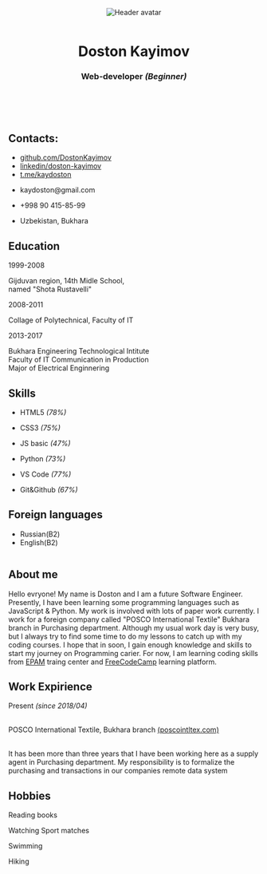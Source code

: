 <!DOCTYPE html>
<html lang="en">
<head>
    <meta charset="UTF-8">
    <meta name="viewport" content="width=device-width, initial-scale=1.0">
    <link rel="icon" type="image/x-icon" href="images/favicon.ico">    
    <link rel="stylesheet" href="style.css"> 
    <title>CV#3 Doston</title>
</head>
<body>
    <div class="wrapper">
		<header class="header">
			<div class="column">
				<figure class="header__avatar">
					<img src="images/avatar.jpg" class="header__picture" alt="Header avatar">
				</figure>
			</div>
			<div class="column column_main column_header">
				<h1 class="header__title">Doston Kayimov</h1>
				<h3 class="header__subtitle">Web-developer <i>(Beginner)</i></h3>
			</div>
		</header>
		<main class="main">
			<div class="column">
				<section class="document-section contact">
					<h2 class="document-title">Contacts:</h2>
					<ul class="contact__wrapper">
						<li class="contact__block">
							<div class="contact__image contact__image_github"></div>
							<div class="contact__text">
								<a href="https://github.com/DostonKayimov" target="_blank" class="contact__link">github.com/DostonKayimov</a>
							</div>
						</li>
						<li class="contact__block">
							<div class="contact__image contact__image_linkedin"></div>
							<div class="contact__text">
								<a href="https://www.linkedin.com/in/doston-kayimov-567b5a215/" target="_blank" class="contact__link">linkedin/doston-kayimov</a>
							</div>
						</li>
						<li class="contact__block">
							<div class="contact__image contact__image_telegram"></div>
							<div class="contact__text">
								<a href="https://t.me/kaydoston" target="_blank" class="contact__link">t.me/kaydoston</a>
							</div>
						</li>
						<li class="contact__block">
							<div class="contact__image contact__image_email"></div>
							<div class="contact__text">
								<p class="contact__mail">kaydoston@gmail.com</p>
							</div>
						</li>
						<li class="contact__block">
							<div class="contact__image contact__image_phone"></div>
							<div class="contact__text">
								<p class="contact__phone">+998 90 415-85-99</p>
							</div>
						</li>
                        <li class="contact__block">
							<div class="contact__image contact__image_location"></div>
							<div class="contact__text">
								<p class="contact__paragraph">Uzbekistan, Bukhara</p>
							</div>
						</li>
					</ul>
				</section>
				<section class="document-section education">
					<h2 class="document-title">Education</h2>
					<div class="education__block">
						<div class="date education__date">1999-2008</div>
						<p class="education__text">Gijduvan region, 14th Midle School, <br> named "Shota Rustavelli"</p>
					</div>
					<div class="education__block">
						<div class="date education__date">2008-2011</div>
						<p class="education__text">Collage of Polytechnical, Faculty of IT</p>
					</div>
					<div class="education__block">
						<div class="date education__date">2013-2017</div>
						<p class="education__text">Bukhara Engineering Technological Intitute <br> Faculty of IT Communication in Production <br> Major of Electrical Enginnering</p>
					</div>
				</section>
				<section class="document-section skills">
					<h2 class="document-title">Skills</h2>
					<ul class="skills__wrapper">
						<li class="skills__block">
							<p class="skills__text">HTML5 <i>(78%)</i></i></p>
						</li>
						<li class="skills__block">
							<p class="skills__text">CSS3 <i>(75%)</i></p>
						</li>
						<li class="skills__block">
							<p class="skills__text">JS basic <i>(47%)</i></p>
						</li>
						<li class="skills__block">
							<p class="skills__text">Python <i>(73%)</i></p>
						</li>
						<li class="skills__block">
							<p class="skills__text">VS Code <i>(77%)</i></p>
						</li>
						<li class="skills__block">
							<p class="skills__text">Git&Github <i>(67%)</i></p>
						</li>
					</ul>				
				</section>
				<section class="document-section languages">
					<h2 class="document-title">Foreign languages</h2>
					<ul class="languages__list">
						<li class="languages__item">Russian(B2)</li>
						<li class="languages__item">English(B2)</li>
					</ul>
				</section>
			</div>	
			<div class="column column_main">
				<section class="document-section about">
					<h2 class="document-title">About me</h2>
					<a class="about__text">
						Hello evryone! My name is Doston and I am a future Software Engineer. Presently, I have been learning some programming languages such as JavaScript & Python.
                        My work is involved with lots of paper work currently. I work for a foreign company called "POSCO International Textile" Bukhara branch in Purchasing department.
                        Although my usual work day is very busy, but I always try to find some time to do my lessons to catch up with my coding courses.
                        I hope that in soon, I gain enough knowledge and skills to start my journey  on Programming carier.
                        For now, I am learning coding skills from <a href="https://training.epam.com/#!/Home?lang=en" target="_blank" class="document__link">EPAM</a> traing center and 
                        <a href="https://www.freecodecamp.org/learn/" target="_blank" class="document__link">FreeCodeCamp</a> learning platform.
					</p>
				</section>
				<section class="document-section work">
					<h2 class="document-title">Work Expirience</h2>
					<div class="work__block">
						<div class="work__info">
							<div class="date work__date">Present <i>(since 2018/04)</i></div>
							<p class="work__title"><br>POSCO International Textile, Bukhara branch <a href="http://poscointltex.com/" target="_blank" class="document__link">(poscointltex.com)</a> </p>
						</div>
						<div class="work__text">
							<p class="document-text">
								<br> It has been more than three years that I have been working here as a supply agent in Purchasing department.
                                My responsibility is to formalize the purchasing and transactions in our companies remote data system</p>
						</div>
					</div>
				</section>
				<section class="document-section hobby">
					<h2 class="document-title">Hobbies</h2>
					<div class="hobby__wrapper">
						<div class="hobby__row">
							<div class="hobby__block">
								<div class="hobby__dot"></div>
								<p class="hobby__text">Reading books</p>
							</div>
							<div class="hobby__block">
								<div class="hobby__dot"></div>
								<p class="hobby__text">Watching Sport matches</p>
							</div>
						</div>
						<div class="hobby__row">
							<div class="hobby__block">
								<div class="hobby__dot"></div>
								<p class="hobby__text">Swimming</p>
							</div>
							<div class="hobby__block">
								<div class="hobby__dot"></div>
								<p class="hobby__text">Hiking</p>
							</div>
						</div>
					</div>
				</section>
			</div>
		</main>
	</div>
</body>
</html>
